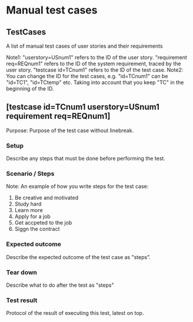 # Manual test cases 

## TestCases

A list of manual test cases of user stories and their requirements

Note1: "userstory=USnum1" refers to the ID of the user story. "requirement req=REQnum1" refers to the ID of the system requirement, traced by the user story. "testcase id=TCnum1" refers to the ID of the test case.
Note2: You can change the ID for the test cases, e.g. "id=TCnum1" can be "id=TC1", "id=TCtemp" etc. Taking into account that you keep "TC" in the beginning of the ID.

## [testcase id=TCnum1 userstory=USnum1 requirement req=REQnum1]

Purpose: Purpose of the test case without linebreak.

### Setup

Describe any steps that must be done before performing the test.

### Scenario / Steps

Note: An example of how you write steps for the test case:

1. Be creative and motivated
2. Study hard
3. Learn more
4. Apply for a job
5. Get accpeted to  the  job
6. Siggn the contract


### Expected outcome

Describe the expected outcome of the test case as "steps".

### Tear down

Describe what to do after the test as "steps"

### Test result

Protocol of the result of executing this test, latest on top.
